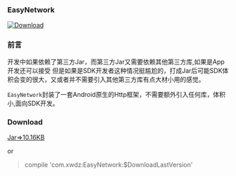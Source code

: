 ### EasyNetwork

[![Download](https://api.bintray.com/packages/quinnhuang/widget/EasyNetwork/images/download.svg)](https://bintray.com/quinnhuang/widget/EasyNetwork/_latestVersion)
 
 
### 前言
开发中如果依赖了第三方Jar，而第三方Jar又需要依赖其他第三方库,如果是App开发还可以接受
但是如果是SDK开发者这种情况挺尴尬的，打成Jar后可能SDK体积会变的很大，又或者并不需要引入其他第三方库有点大材小用的感觉。

`EasyNetwork`封装了一套Android原生的Http框架，不需要额外引入任何库，体积小,面向SDK开发。

### Download

[Jar=>10.16KB](./jar/EasyNetwork-1.0.0-sources.jar)


or

> compile 'com.xwdz:EasyNetwork:$DownloadLastVersion'
 





